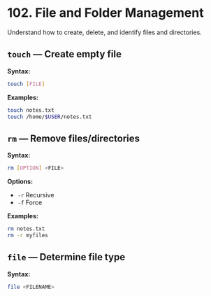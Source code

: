 # 102. File and Folder Management

Understand how to create, delete, and identify files and directories.

## `touch` — Create empty file

**Syntax:**

```bash
touch [FILE]
```

**Examples:**

```bash
touch notes.txt
touch /home/$USER/notes.txt
```

## `rm` — Remove files/directories

**Syntax:**

```bash
rm [OPTION] <FILE>
```

**Options:**

- `-r` Recursive
- `-f` Force

**Examples:**

```bash
rm notes.txt
rm -r myfiles
```

## `file` — Determine file type

**Syntax:**

```bash
file <FILENAME>
```

